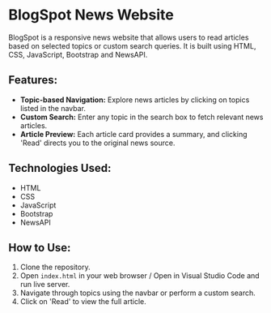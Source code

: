 # BlogSpot News Website

BlogSpot is a responsive news website that allows users to read articles based on selected topics or custom search queries. It is built using HTML, CSS, JavaScript, Bootstrap and NewsAPI.

## Features:

- **Topic-based Navigation:** Explore news articles by clicking on topics listed in the navbar.
- **Custom Search:** Enter any topic in the search box to fetch relevant news articles.
- **Article Preview:** Each article card provides a summary, and clicking 'Read' directs you to the original news source.

## Technologies Used:

- HTML
- CSS
- JavaScript
- Bootstrap
- NewsAPI

## How to Use:

1. Clone the repository.
2. Open `index.html` in your web browser / Open in Visual Studio Code and run live server.
3. Navigate through topics using the navbar or perform a custom search.
4. Click on 'Read' to view the full article.
